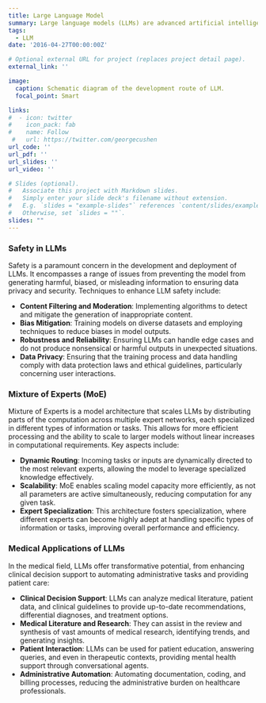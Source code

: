 ```yaml
---
title: Large Language Model
summary: Large language models (LLMs) are advanced artificial intelligence systems capable of understanding, generating, and engaging in human-like text-based conversations across a wide range of topics and languages. Our research focuses on： **safety**, **hallucination evaluation and elimination**, **model compression**, and **medical applications**.
tags:
  - LLM
date: '2016-04-27T00:00:00Z'

# Optional external URL for project (replaces project detail page).
external_link: ''

image:
  caption: Schematic diagram of the development route of LLM.
  focal_point: Smart

links:
#  - icon: twitter
#    icon_pack: fab
#    name: Follow
 #   url: https://twitter.com/georgecushen
url_code: ''
url_pdf: ''
url_slides: ''
url_video: ''

# Slides (optional).
#   Associate this project with Markdown slides.
#   Simply enter your slide deck's filename without extension.
#   E.g. `slides = "example-slides"` references `content/slides/example-slides.md`.
#   Otherwise, set `slides = ""`.
slides: ""
---
```


### **Safety in LLMs**

Safety is a paramount concern in the development and deployment of LLMs. It encompasses a range of issues from preventing the model from generating harmful, biased, or misleading information to ensuring data privacy and security. Techniques to enhance LLM safety include:

- **Content Filtering and Moderation**: Implementing algorithms to detect and mitigate the generation of inappropriate content.
- **Bias Mitigation**: Training models on diverse datasets and employing techniques to reduce biases in model outputs.
- **Robustness and Reliability**: Ensuring LLMs can handle edge cases and do not produce nonsensical or harmful outputs in unexpected situations.
- **Data Privacy**: Ensuring that the training process and data handling comply with data protection laws and ethical guidelines, particularly concerning user interactions.

### **Mixture of Experts (MoE)**

Mixture of Experts is a model architecture that scales LLMs by distributing parts of the computation across multiple expert networks, each specialized in different types of information or tasks. This allows for more efficient processing and the ability to scale to larger models without linear increases in computational requirements. Key aspects include:

- **Dynamic Routing**: Incoming tasks or inputs are dynamically directed to the most relevant experts, allowing the model to leverage specialized knowledge effectively.
- **Scalability**: MoE enables scaling model capacity more efficiently, as not all parameters are active simultaneously, reducing computation for any given task.
- **Expert Specialization**: This architecture fosters specialization, where different experts can become highly adept at handling specific types of information or tasks, improving overall performance and efficiency.

### **Medical Applications of LLMs**

In the medical field, LLMs offer transformative potential, from enhancing clinical decision support to automating administrative tasks and providing patient care:

- **Clinical Decision Support**: LLMs can analyze medical literature, patient data, and clinical guidelines to provide up-to-date recommendations, differential diagnoses, and treatment options.
- **Medical Literature and Research**: They can assist in the review and synthesis of vast amounts of medical research, identifying trends, and generating insights.
- **Patient Interaction**: LLMs can be used for patient education, answering queries, and even in therapeutic contexts, providing mental health support through conversational agents.
- **Administrative Automation**: Automating documentation, coding, and billing processes, reducing the administrative burden on healthcare professionals.
